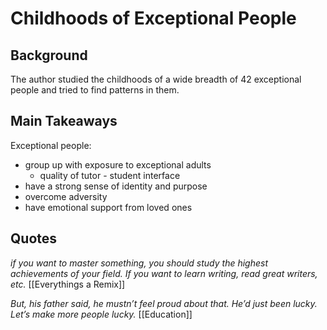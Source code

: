 # Childhoods of Exceptional People

## Background
The author studied the childhoods of a wide breadth of 42 exceptional people and tried to find patterns in them. 
## Main Takeaways
Exceptional people:
- group up with exposure to exceptional adults
	- quality of tutor - student interface
- have a strong sense of identity and purpose
- overcome adversity
- have emotional support from loved ones


## Quotes
*if you want to master something, you should study the highest achievements of your field. If you want to learn writing, read great writers, etc.*
[[Everythings a Remix]]

*But, his father said, he mustn’t feel proud about that. He’d just been lucky. Let’s make more people lucky.*
[[Education]]

